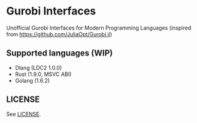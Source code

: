 Gurobi Interfaces
=================

Unofficial Gurobi Interfaces for Modern Programming Languages
(inspired from https://github.com/JuliaOpt/Gurobi.jl)

## Supported languages (WIP)

* Dlang (LDC2 1.0.0)
* Rust (1.9.0, MSVC ABI)
* Golang (1.6.2)

## LICENSE
See [LICENSE](LICENSE).
